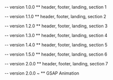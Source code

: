 -- version 1.0.0
\*\* header, footer, landing, section 1

-- version 1.1.0
\*\* header, footer, landing, section 2

-- version 1.2.0
\*\* header, footer, landing, section 3

-- version 1.3.0
\*\* header, footer, landing, section 4

-- version 1.4.0
\*\* header, footer, landing, section 5

-- version 1.5.0
\*\* header, footer, landing, section 6

-- version 2.0.0
\*\* header, footer, landing, section 7

-- version 2.0.0 ~
\*\* GSAP Animation
